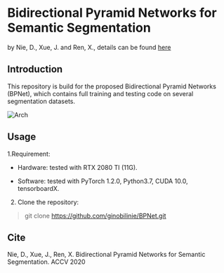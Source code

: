 # Bidirectional Pyramid Networks for Semantic Segmentation
by Nie, D., Xue, J. and Ren, X., details can be found [here](https://openaccess.thecvf.com/content/ACCV2020/html/Nie_Bidirectional_Pyramid_Networks_for_Semantic_Segmentation_ACCV_2020_paper.html) 

## Introduction
This repository is build for the proposed Bidirectional Pyramid Networks (BPNet), which contains full training and testing code on several segmentation datasets. 

![Arch](https://github.com/ginobilinie/BPNet/tree/master/img/arch1.png "Arch")

## Usage
1.Requirement:

- Hardware: tested with RTX 2080 TI (11G).

- Software: tested with PyTorch 1.2.0, Python3.7, CUDA 10.0, tensorboardX.

2. Clone the repository:

> git clone https://github.com/ginobilinie/BPNet.git

## Cite

Nie, D., Xue, J., Ren, X. Bidirectional Pyramid Networks for Semantic Segmentation. ACCV 2020
